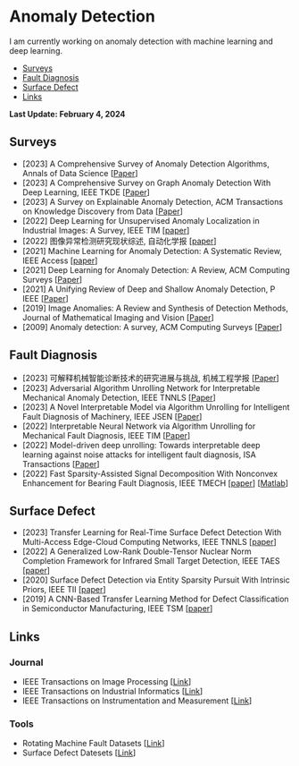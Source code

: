 # Anomaly Detection
I am currently working on anomaly detection with machine learning and deep learning.
- [Surveys](#Surveys)
- [Fault Diagnosis](#Fault_Diagnosis)
- [Surface Defect](#Surface_Defect)
- [Links](#Links)

<strong> Last Update: February 4, 2024 </strong>


<a name="Surveys" />

## Surveys
- [2023] A Comprehensive Survey of Anomaly Detection Algorithms, Annals of Data Science [[Paper](https://link.springer.com/article/10.1007/s40745-021-00362-9)]
- [2023] A Comprehensive Survey on Graph Anomaly Detection With Deep Learning, IEEE TKDE  [[Paper](https://ieeexplore.ieee.org/abstract/document/9565320)]
- [2023] A Survey on Explainable Anomaly Detection, ACM Transactions on Knowledge Discovery from Data [[Paper](https://dl.acm.org/doi/full/10.1145/3609333)]
- [2022] Deep Learning for Unsupervised Anomaly Localization in Industrial Images: A Survey, IEEE TIM [[paper](https://ieeexplore.ieee.org/abstract/document/9849507)]
- [2022] 图像异常检测研究现状综述, 自动化学报 [[paper](http://www.aas.net.cn/cn/article/doi/10.16383/j.aas.c200956)]
- [2021] Machine Learning for Anomaly Detection: A Systematic Review, IEEE Access  [[paper](https://ieeexplore.ieee.org/abstract/document/9439459)]
- [2021] Deep Learning for Anomaly Detection: A Review, ACM Computing Surveys [[Paper](https://dl.acm.org/doi/abs/10.1145/3439950)]
- [2021] A Unifying Review of Deep and Shallow Anomaly Detection, P IEEE [[Paper](https://ieeexplore.ieee.org/abstract/document/9347460)]
- [2019] Image Anomalies: A Review and Synthesis of Detection Methods, Journal of Mathematical Imaging and Vision [[Paper](https://link.springer.com/article/10.1007/s10851-019-00885-0)]
- [2009] Anomaly detection: A survey, ACM Computing Surveys [[Paper](https://dl.acm.org/doi/abs/10.1145/1541880.1541882)]

  
<a name="Fault_Diagnosis" />

## Fault Diagnosis
- [2023] 可解释机械智能诊断技术的研究进展与挑战, 机械工程学报 [[Paper](http://www.cjmenet.com.cn/CN/abstract/abstract26822.shtml)]
- [2023] Adversarial Algorithm Unrolling Network for Interpretable Mechanical Anomaly Detection, IEEE TNNLS  [[Paper](https://ieeexplore.ieee.org/abstract/document/10070389)]
- [2023] A Novel Interpretable Model via Algorithm Unrolling for Intelligent Fault Diagnosis of Machinery, IEEE JSEN  [[Paper](https://ieeexplore.ieee.org/abstract/document/10323305)]
- [2022] Interpretable Neural Network via Algorithm Unrolling for Mechanical Fault Diagnosis, IEEE TIM  [[Paper](https://ieeexplore.ieee.org/abstract/document/9817047)]
- [2022] Model-driven deep unrolling: Towards interpretable deep learning against noise attacks for intelligent fault diagnosis, ISA Transactions  [[Paper](https://www.sciencedirect.com/science/article/abs/pii/S0019057822000878)]
- [2022] Fast Sparsity-Assisted Signal Decomposition With Nonconvex Enhancement for Bearing Fault Diagnosis, IEEE TMECH [[paper](https://ieeexplore.ieee.org/abstract/document/9512403)] [[Matlab](https://github.com/ZhaoZhibin/Fast_SASD)]



<a name="Surface_Defect" />

## Surface Defect
- [2023] Transfer Learning for Real-Time Surface Defect Detection With Multi-Access Edge-Cloud Computing Networks, IEEE TNNLS [[paper](https://ieeexplore.ieee.org/abstract/document/10206024)]
- [2022] A Generalized Low-Rank Double-Tensor Nuclear Norm Completion Framework for Infrared Small Target Detection, IEEE TAES [[paper](https://ieeexplore.ieee.org/abstract/document/9699018)]
- [2020] Surface Defect Detection via Entity Sparsity Pursuit With Intrinsic Priors, IEEE TII [[paper](https://ieeexplore.ieee.org/abstract/document/8717723)]
- [2019] A CNN-Based Transfer Learning Method for Defect Classification in Semiconductor Manufacturing, IEEE TSM [[paper](https://ieeexplore.ieee.org/abstract/document/8839832)]





<a name="Links" />

## Links

### Journal
- IEEE Transactions on Image Processing [[Link](https://ieeexplore.ieee.org/xpl/RecentIssue.jsp?punumber=83)]
- IEEE Transactions on Industrial Informatics [[Link](https://ieeexplore.ieee.org/xpl/RecentIssue.jsp?punumber=9424)]
- IEEE Transactions on Instrumentation and Measurement [[Link](https://ieeexplore.ieee.org/xpl/RecentIssue.jsp?punumber=19)]


### Tools
- Rotating Machine Fault Datasets [[Link](https://github.com/hustcxl/Rotating-machine-fault-data-set)]
- Surface Defect Datesets [[Link](https://github.com/Charmve/Surface-Defect-Detection)]




